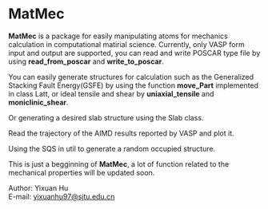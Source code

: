 # MatMec

**MatMec** is a package for easily manipulating atoms for mechanics calculation in computational matirial science. Currently, only VASP form input and output are supported,
you can read and write POSCAR type file by using **read_from_poscar** and **write_to_poscar**.

You can easily generate structures for calculation such as the Generalized Stacking Fault Energy(GSFE) by using the 
function **move_Part** implemented in class Latt, or ideal tensile and shear by **uniaxial_tensile** and **moniclinic_shear**.

Or generating a desired slab structure using the Slab class.

Read the trajectory of the AIMD results reported by VASP and plot it.

Using the SQS in util to generate a random occupied structure. 

This is just a begginning of **MatMec**, a lot of function related to the mechanical properties will be updated soon.

Author: Yixuan Hu  
E-mail: yixuanhu97@sjtu.edu.cn

